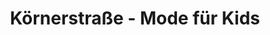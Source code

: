 ---
title: "Körnerstraße - Mode für Kids"
url: /bielefeld/koernerstrasse-mode-fuer-kids/
shop: Kleidung
---